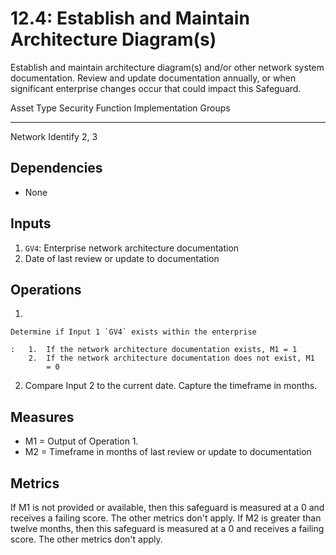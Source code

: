 # 12.4: Establish and Maintain Architecture Diagram(s)

Establish and maintain architecture diagram(s) and/or other network
system documentation. Review and update documentation annually, or when
significant enterprise changes occur that could impact this Safeguard.

  Asset Type   Security Function   Implementation Groups
  ------------ ------------------- -----------------------
  Network      Identify            2, 3

## Dependencies

-   None

## Inputs

1.  `GV4`: Enterprise network architecture documentation
2.  Date of last review or update to documentation

## Operations

1.  

    Determine if Input 1 `GV4` exists within the enterprise

    :   1.  If the network architecture documentation exists, M1 = 1
        2.  If the network architecture documentation does not exist, M1
            = 0

2.  Compare Input 2 to the current date. Capture the timeframe in
    months.

## Measures

-   M1 = Output of Operation 1.
-   M2 = Timeframe in months of last review or update to documentation

## Metrics

If M1 is not provided or available, then this safeguard is measured at a
0 and receives a failing score. The other metrics don\'t apply. If M2 is
greater than twelve months, then this safeguard is measured at a 0 and
receives a failing score. The other metrics don\'t apply.
